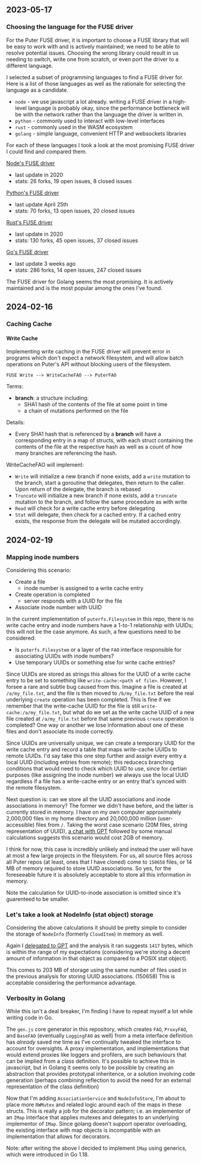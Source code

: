 ## 2023-05-17

### Choosing the language for the FUSE driver

For the Puter FUSE driver, it is important to choose a FUSE library
that will be easy to work with and is actively maintained; we need
to be able to resolve potential issues. Choosing the wrong library
could result in us needing to switch, write one from scratch, or
even port the driver to a different language.

I selected a subset of programming languages to find a FUSE driver
for. Here is a list of those languages as well as the rationale
for selecting the language as a candidate.

- `node` - we use javascript a lot already. writing a FUSE driver
  in a high-level language is probably okay, since the performance
  bottleneck will be with the network rather than the language the
  driver is written in.
- `python` - commonly used to interact with low-level interfaces
- `rust` - commonly used in the WASM ecosystem
- `golang` - simple language, convenient HTTP and websockets libraries

For each of these languages I took a look at the most promising
FUSE driver I could find and compared them.

[Node's FUSE driver](https://github.com/fuse-friends/fuse-native)
- last update in 2020
- stats: 26 forks, 19 open issues, 8 closed issues

[Python's FUSE driver](https://github.com/libfuse/python-fuse)
- last update April 25th
- stats: 70 forks, 13 open issues, 20 closed issues

[Rust's FUSE driver](https://github.com/zargony/fuse-rs)
- last update in 2020
- stats: 130 forks, 45 open issues, 37 closed issues

[Go's FUSE driver](https://github.com/hanwen/go-fuse)
- last update 3 weeks ago
- stats: 286 forks, 14 open issues, 247 closed issues

The FUSE driver for Golang seems the most promising. It is actively
maintained and is the most popular among the ones I've found.

## 2024-02-16

### Caching Cache

#### Write Cache

Implementing write caching in the FUSE driver will prevent error
in programs which don't expect a network filesystem, and will allow
batch operations on Puter's API without blocking users of the
filesystem.

```
FUSE Write --> WriteCacheFAO --> PuterFAO
```

Terms:
- **branch**: a structure including:
  - SHA1 hash of the contents of the file at some point in time
  - a chain of mutations performed on the file

Details:
- Every SHA1 hash that is referenced by a **branch** will have a
  corresponding entry in a map of structs, with each struct
  containing the contents of the file at the respective hash as
  well as a count of how many branches are referencing the hash.

WriteCacheFAO will implement:
- `Write` will initialize a new branch if none exists,
  add a `write` mutation to the branch,
  start a goroutine that delegates,
  then return to the caller.
  Upon return of the delegate, the branch is rebased
- `Truncate` will initialize a new branch if none exists,
  add a `truncate` mutation to the branch,
  and follow the same proceedure as with write
- `Read` will check for a write cache entry before delegating
- `Stat` will delegate, then check for a cached entry.
  If a cached entry exists, the response from the delegate
  will be mutated accordingly.

## 2024-02-19

### Mapping inode numbers

Considering this scenario:
- Create a file
  - inode number is assigned to a write cache entry
- Create operation is completed
  - server responds with a UUID for the file
- Associate inode number with UUID

In the current implementation of `puterfs.Filesystem` in this repo,
there is no write cache entry and inode numbers have a 1-to-1 relationship
with UUIDs; this will not be the case anymore.
As such, a few questions need to be considered:
- Is `puterfs.Filesystem` or a layer of the `FAO` interface responsible
  for associating UUIDs with inode numbers?
- Use temporary UUIDs or something else for write cache entries?

Since UUIDs are stored as strings this allows for the UUID of a write
cache entry to be set to something like `write-cache:<path of file>`.
However, I forsee a rare and subtle bug caused from this. Imagine a
file is created at `/a/my_file.txt`, and the file is then moved to
`/b/my_file.txt` before the real underlying `create` operation has
been completed. This is fine if we remember that the write-cache UUID
for the file is still `write-cache:/a/my_file.txt`, but what do we set
as the write cache UUID of a new file created at `/a/my_file.txt` before
that same previous `create` operation is completed? One way or another
we lose information about one of these files and don't associate its
inode correctly.

Since UUIDs are universally unique, we can create a temporary UUID for
the write cache entry and record a table that maps write-cache UUIDs to
remote UUIDs. I'd say take this one step further and assign every entry
a local UUID (including entries from remote); this reducecs branching
conditions that would need to check which UUID to use, since for certian
purposes (like assigning the inode number) we always use the local UUID
regardless if a file has a write-cache entry or an entry that's synced with
the remote filesystem.

Next question is: can we store all the UUID associations and inode associations
in memory? The former we didn't have before, and the latter is currently stored
in memory. I have on my own computer approximately 2,000,000 files in my home
directory and 20,000,000 million (user-accessible) files from `/`.
Taking the worst case scenario (20M files, string representation of UUID),
[a chat with GPT](https://chat.openai.com/share/1d7adfb1-d3a7-424f-be8d-bface27c18ed)
followed by some manual calculations suggests this scenario would cost 2GB
of memory.

I think for now, this case is incredibly unlikely and instead the user will have
at most a few large projects in the filesystem. For us, all source files across
all Puter repos (at least, ones that I have cloned) come to `150658` files,
or 14 MB of memory required to store UUID associations. So yes, for the
foreseeable future it is absolutely acceptable to store all this information
in memory.

Note the calculation for UUID-to-inode association is omitted since it's
guarenteed to be smaller.

### Let's take a look at NodeInfo (stat object) storage

Considering the above calculations it should be pretty simple
to consider the storage of `NodeInfo` (formerly `CloudItem`)
in memory as well.

Again I [delegated to GPT](https://chat.openai.com/share/0bc8644c-2209-4fb5-b20e-0fd0685d1b66)
and the analysis it ran suggests `1417` bytes, which is within the range
of my expectations (considering we're storing a decent amount of information
in that object as compared to a POSIX stat object).

This comes to 203 MB of storage using the same number of files used in the
previous analysis for storing UUID associations. (150658)
This is acceptable considering the performance advantage.

### Verbosity in Golang

While this isn't a deal breaker, I'm finding I have to repeat myself
a lot while writing code in Go.

The `gen.js` core generator in this repository, which creates `FAO`, `ProxyFAO`,
and `BaseFAO` (eventually `LoggingFAO` as well) from a meta interface
definition has _already_ saved me time as I've continually tweaked the
interface to account for oversights.
A proxy implementation, and implementations that would extend proxies
like loggers and profilers, are such behaviours that can be implied from
a class definition. It's possible to achieve this in javascript, but in
Golang it seems only to be possible by creating an abstraction that
provides prototypal inheritence, or a solution involving code generation
(perhaps combining reflection to avoid the need for an external
representation of the class definition)

Now that I'm adding `AssociationService` and `NodeInfoStore`, I'm about
to place more `RWMutex` and related logic around each of the maps in
these structs. This is really a job for the decorator pattern; i.e.
an implementor of an `IMap` interface that applies mutexes and delegates
to an underlying implementor of `IMap`.
Since golang doesn't support operator overloading, the existing interface
with map objects is incompatible with an implementation that allows for
decorators.

Note: after writing the above I decided to implement `IMap` using
generics, which were introduced in Go 1.18.
